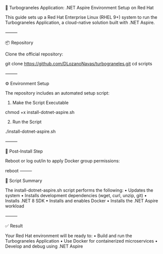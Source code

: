 🚢 Turbograneles Application: .NET Aspire Environment Setup on Red Hat

This guide sets up a Red Hat Enterprise Linux (RHEL 9+) system to run the Turbograneles Application, a cloud-native solution built with .NET Aspire.

⸻

📦 Repository

Clone the official repository:

git clone https://github.com/DLozanoNavas/turbograneles.git
cd scripts

⸻

⚙️ Environment Setup

The repository includes an automated setup script:

1. Make the Script Executable

chmod +x install-dotnet-aspire.sh

2. Run the Script

./install-dotnet-aspire.sh


⸻

🔁 Post-Install Step

Reboot or log out/in to apply Docker group permissions:

reboot
⸻

📄 Script Summary

The install-dotnet-aspire.sh script performs the following:
	•	Updates the system
	•	Installs development dependencies (wget, curl, unzip, git)
	•	Installs .NET 8 SDK
	•	Installs and enables Docker
	•	Installs the .NET Aspire workload

⸻

✅ Result

Your Red Hat environment will be ready to:
	•	Build and run the Turbograneles Application
	•	Use Docker for containerized microservices
	•	Develop and debug using .NET Aspire
